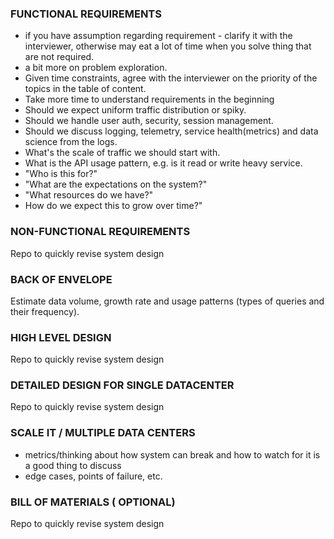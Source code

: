### FUNCTIONAL REQUIREMENTS
  - if you have assumption regarding requirement - clarify it with the interviewer,
  otherwise may eat a lot of time when you solve thing that are not required.
  - a bit more on problem exploration.
  - Given time constraints, agree with the interviewer on the priority of the topics in the table of content.
  - Take more time to understand requirements in the beginning
  - Should we expect uniform traffic distribution or spiky.
  - Should we handle user auth, security, session management.
  - Should we discuss logging, telemetry, service health(metrics) and data science from the logs.
  - What's the scale of traffic we should start with.
  - What is the API usage pattern, e.g. is it read or write heavy service.
  - "Who is this for?"
  - "What are the expectations on the system?"
  - "What resources do we have?"
  - How do we expect this to grow over time?"



### NON-FUNCTIONAL REQUIREMENTS
Repo to quickly revise system design



### BACK OF ENVELOPE
  Estimate data volume, growth rate and usage patterns (types of queries and their frequency).


### HIGH LEVEL DESIGN
Repo to quickly revise system design



### DETAILED DESIGN FOR SINGLE DATACENTER
Repo to quickly revise system design


### SCALE IT / MULTIPLE DATA CENTERS
- metrics/thinking about how system can break and how to watch for it is a good thing to discuss
- edge cases, points of failure, etc.


### BILL OF MATERIALS ( OPTIONAL)
Repo to quickly revise system design
